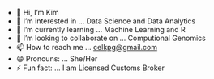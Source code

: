 - 👋 Hi, I’m Kim
- 👀 I’m interested in ... Data Science and Data Analytics
- 🌱 I’m currently learning ... Machine Learning and R
- 💞️ I’m looking to collaborate on ... Computional Genomics
- 📫 How to reach me ... celkpg@gmail.com
- 😄 Pronouns: ... She/Her
- ⚡ Fun fact: ... I am Licensed Customs Broker

<!---
celkpg/celkpg is a ✨ special ✨ repository because its `README.md` (this file) appears on your GitHub profile.
You can click the Preview link to take a look at your changes.
--->
